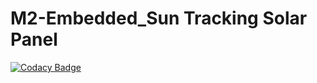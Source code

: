 # M2-Embedded_Sun Tracking Solar Panel

[![Codacy Badge](https://api.codacy.com/project/badge/Grade/58cf0844dd18446580a6138a12b22f85)](https://app.codacy.com/gh/Meganthi/M2-Embedded_Interface?utm_source=github.com&utm_medium=referral&utm_content=Meganthi/M2-Embedded_Interface&utm_campaign=Badge_Grade_Settings)
